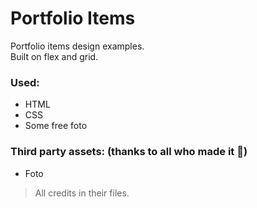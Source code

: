 # Portfolio Items
Portfolio items design examples.\
Built on flex and grid.
### Used:
 - HTML
 - CSS
 - Some free foto
### Third party assets: (thanks to all who made it :pray:)
 - Foto
 > All credits in their files.
